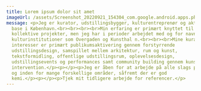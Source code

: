 ```yaml
---
title: Lorem ipsum dolor sit amet
imageUrl: /assets/Screenshot_20220921_154304_com.google.android.apps.photos.jpg
message: <p>Jeg er kurator, udstillingsbygger, kulturentreprenør og aktivist med
  base i København.<br><br><br><br>Min erfaring er primært knyttet til egne og
  kollektive projekter, men jeg har i perioder arbejdet med og for navngivne
  kulturinstitutioner som Overgaden og Kunsthal n.<br><br><br>Mine kuratoriske
  interesser er primært publikumsaktivering gennem forstyrrende
  udstillingsdesign, samspillet mellem arkitektur, rum og kunst,
  tekstformidling, offentlige udstillingsrum, oplevelsesdesign,
  udstillingsevents og performances samt community building gennem kunstnerisk
  intervention.</p><p></p><p>Jeg er åben for at arbejde på alle slags projekter
  og inden for mange forskellige områder, såfremt der er god
  kemi.</p><p></p><p>Tjek mit tidligere arbejde for referencer.</p>
---
```

<p></p>